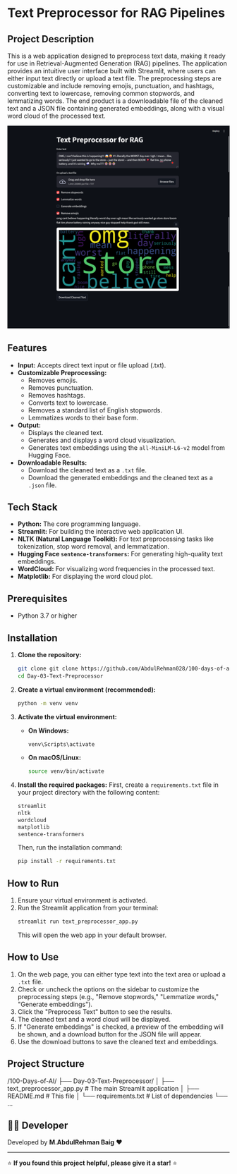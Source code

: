# Text Preprocessor for RAG Pipelines

## Project Description

This is a web application designed to preprocess text data, making it ready for use in Retrieval-Augmented Generation (RAG) pipelines. The application provides an intuitive user interface built with Streamlit, where users can either input text directly or upload a text file. The preprocessing steps are customizable and include removing emojis, punctuation, and hashtags, converting text to lowercase, removing common stopwords, and lemmatizing words. The end product is a downloadable file of the cleaned text and a JSON file containing generated embeddings, along with a visual word cloud of the processed text.

![alt text](image.png)

## Features

- **Input:** Accepts direct text input or file upload (.txt).
- **Customizable Preprocessing:**
    - Removes emojis.
    - Removes punctuation.
    - Removes hashtags.
    - Converts text to lowercase.
    - Removes a standard list of English stopwords.
    - Lemmatizes words to their base form.
- **Output:**
    - Displays the cleaned text.
    - Generates and displays a word cloud visualization.
    - Generates text embeddings using the `all-MiniLM-L6-v2` model from Hugging Face.
- **Downloadable Results:**
    - Download the cleaned text as a `.txt` file.
    - Download the generated embeddings and the cleaned text as a `.json` file.

## Tech Stack

- **Python:** The core programming language.
- **Streamlit:** For building the interactive web application UI.
- **NLTK (Natural Language Toolkit):** For text preprocessing tasks like tokenization, stop word removal, and lemmatization.
- **Hugging Face `sentence-transformers`:** For generating high-quality text embeddings.
- **WordCloud:** For visualizing word frequencies in the processed text.
- **Matplotlib:** For displaying the word cloud plot.

## Prerequisites

- Python 3.7 or higher

## Installation

1.  **Clone the repository:**
    ```bash
    git clone git clone https://github.com/AbdulRehman028/100-days-of-ai.git
    cd Day-03-Text-Preprocessor
    ```

2.  **Create a virtual environment (recommended):**
    ```bash
    python -m venv venv
    ```

3.  **Activate the virtual environment:**
    - **On Windows:**
      ```bash
      venv\Scripts\activate
      ```
    - **On macOS/Linux:**
      ```bash
      source venv/bin/activate
      ```

4.  **Install the required packages:**
    First, create a `requirements.txt` file in your project directory with the following content:
    ```
    streamlit
    nltk
    wordcloud
    matplotlib
    sentence-transformers
    ```
    Then, run the installation command:
    ```bash
    pip install -r requirements.txt
    ```

## How to Run

1.  Ensure your virtual environment is activated.
2.  Run the Streamlit application from your terminal:
    ```bash
    streamlit run text_preprocessor_app.py
    ```
    This will open the web app in your default browser.

## How to Use

1.  On the web page, you can either type text into the text area or upload a `.txt` file.
2.  Check or uncheck the options on the sidebar to customize the preprocessing steps (e.g., "Remove       stopwords," "Lemmatize words," "Generate embeddings").
3.  Click the "Preprocess Text" button to see the results.
4.  The cleaned text and a word cloud will be displayed.
5.  If "Generate embeddings" is checked, a preview of the embedding will be shown, and a download button for the JSON file will appear.
6.  Use the download buttons to save the cleaned text and embeddings.

## Project Structure

/100-Days-of-AI/
├── Day-03-Text-Preprocessor/
│   ├── text_preprocessor_app.py   # The main Streamlit application
│   ├── README.md                  # This file
│   └── requirements.txt           # List of dependencies
└── ...

## 👨‍💻 Developer
Developed by **M.AbdulRehman Baig** ❤️

---

⭐ **If you found this project helpful, please give it a star!** ⭐